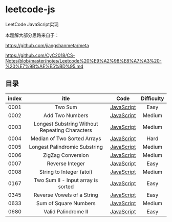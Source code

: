 # leetcode-js
LeetCode JavaScript实现

本题解大部分思路来自于：

https://github.com/jiangshanmeta/meta

https://github.com/CyC2018/CS-Notes/blob/master/notes/Leetcode%20%E9%A2%98%E8%A7%A3%20-%20%E7%9B%AE%E5%BD%95.md



## 目录



| index |                      itle                      |                             Code                             | Difficulty |
| :---: | :--------------------------------------------: | :----------------------------------------------------------: | :--------: |
| 0001  |                    Two Sum                     | [JavaScript](https://github.com/atzhtianyu/leetcode-js/blob/main/src/0001.two-sum.js) |    Easy    |
| 0002  |                Add Two Numbers                 | [JavaScript](https://github.com/atzhtianyu/leetcode-js/blob/main/src/0002.add-two-numbers.js) |   Medium   |
| 0003  | Longest Substring Without Repeating Characters | [JavaScript](https://github.com/atzhtianyu/leetcode-js/blob/main/src/0003.longest-substring-without-repeating-characters.js) |   Medium   |
| 0004  |          Median of Two Sorted Arrays           | [JavaScript](https://github.com/atzhtianyu/leetcode-js/blob/main/src/0004.median-of-two-sorted-arrays.js) |    Hard    |
| 0005  |         Longest Palindromic Substring          | [JavaScript](https://github.com/atzhtianyu/leetcode-js/blob/main/src/0005.longest-palindromic-substring.js) |   Medium   |
| 0006  |               ZigZag Conversion                | [JavaScript](https://github.com/atzhtianyu/leetcode-js/blob/main/src/0006.zigzag-conversion.js) |   Medium   |
| 0007  |                Reverse Integer                 | [JavaScript](https://github.com/atzhtianyu/leetcode-js/blob/main/src/0007.reverse-integer.js) |    Easy    |
| 0008  |            String to Integer (atoi)            | [JavaScript](https://github.com/atzhtianyu/leetcode-js/blob/main/src/0008.string-to-integer-atoi.js) |   Medium   |
| 0167  |       Two Sum II - Input array is sorted       | [JavaScript](https://github.com/atzhtianyu/leetcode-js/blob/main/src/0167.two-sum-ii-input-array-is-sorted.js) |    Easy    |
| 0345  |           Reverse Vowels of a String           | [JavaScript](https://github.com/atzhtianyu/leetcode-js/blob/main/src/0345.reverse-vowels-of-a-string.js) |    Easy    |
| 0633  |             Sum of Square Numbers              | [JavaScript](https://github.com/atzhtianyu/leetcode-js/blob/main/src/0633.sum-of-square-numbers.js) |   Medium   |
| 0680  |              Valid Palindrome II               | [JavaScript](https://github.com/atzhtianyu/leetcode-js/blob/main/src/0680.valid-palindrome-ii.js) |    Easy    |

